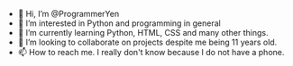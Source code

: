 - 👋 Hi, I’m @ProgrammerYen
- 👀 I’m interested in Python and programming in general
- 🌱 I’m currently learning Python, HTML, CSS and many other things.
- 💞️ I’m looking to collaborate on projects despite me being 11 years old.
- 📫 How to reach me. I really don't know because I do not have a phone.
<!---
ProgrammerYen/ProgrammerYen is a ✨ special ✨ repository because its `README.md` (this file) appears on your GitHub profile.
You can click the Preview link to take a look at your changes.
--->
